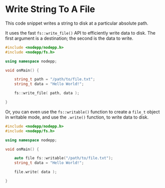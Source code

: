 # Write String To A File

This code snippet writes a string to disk at a particular absolute path.

It uses the fast `fs::write_file()` API to efficiently write data to disk. The first argument is a destination; the second is the data to write.

```cpp
#include <nodepp/nodepp.h>
#include <nodepp/fs.h>

using namespace nodepp;

void onMain() {

    string_t path = "/path/to/file.txt";
    string_t data = "Hello World!";

    fs::write_file( path, data );

}
```

Or, you can even use the `fs::writable()` function to create a `file_t` object in writable mode, and use the `.write()` function, to write data to disk. 

```cpp
#include <nodepp/nodepp.h>
#include <nodepp/fs.h>

using namespace nodepp;

void onMain() {

    auto file fs::writable("/path/to/file.txt");
    string_t data = "Hello World!";

    file.write( data );

}
```